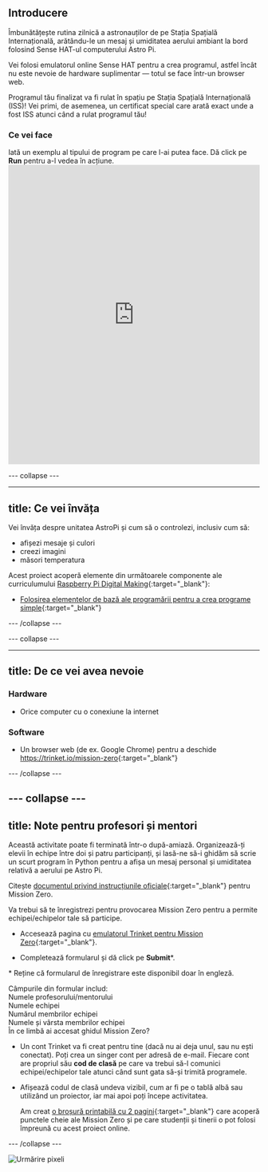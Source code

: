 ## Introducere

Îmbunătățește rutina zilnică a astronauților de pe Stația Spațială Internațională, arătându-le un mesaj și umiditatea aerului ambiant la bord folosind Sense HAT-ul computerului Astro Pi.

Vei folosi emulatorul online Sense HAT pentru a crea programul, astfel încât nu este nevoie de hardware suplimentar — totul se face într-un browser web.

Programul tău finalizat va fi rulat în spațiu pe Stația Spațială Internațională (ISS)! Vei primi, de asemenea, un certificat special care arată exact unde a fost ISS atunci când a rulat programul tău!

### Ce vei face

Iată un exemplu al tipului de program pe care l-ai putea face. Dă click pe **Run** pentru a-l vedea în acțiune. <iframe src="https://trinket.io/embed/python/b92d76c0f3?outputOnly=true&runOption=run&start=result" width="100%" height="600" frameborder="0" marginwidth="0" marginheight="0" allowfullscreen mark="crwd-mark"></iframe> 

\--- collapse \---

* * *

## title: Ce vei învăța

Vei învăța despre unitatea AstroPi și cum să o controlezi, inclusiv cum să:

+ afișezi mesaje și culori
+ creezi imagini
+ măsori temperatura

Acest proiect acoperă elemente din următoarele componente ale curriculumului [Raspberry Pi Digital Making](http://rpf.io/curriculum){:target="_blank"}:

+ [Folosirea elementelor de bază ale programării pentru a crea programe simple](https://curriculum.raspberrypi.org/programming/creator/){:target="_blank"}

\--- /collapse \---

\--- collapse \---

* * *

## title: De ce vei avea nevoie

### Hardware

+ Orice computer cu o conexiune la internet

### Software

+ Un browser web (de ex. Google Chrome) pentru a deschide <https://trinket.io/mission-zero>{:target="_blank"}

\--- /collapse \---

## \--- collapse \---

## title: Note pentru profesori și mentori

Această activitate poate fi terminată într-o după-amiază. Organizează-ți elevii în echipe între doi și patru participanți, și lasă-ne să-i ghidăm să scrie un scurt program în Python pentru a afișa un mesaj personal și umiditatea relativă a aerului pe Astro Pi.

Citește [documentul privind instrucțiunile oficiale](https://astro-pi.org/wp-content/uploads/2018/09/Astro_Pi_Mission_Zero_Guidelines_2018_19_V12_pages.pdf){:target="_blank"} pentru Mission Zero.

Va trebui să te înregistrezi pentru provocarea Mission Zero pentru a permite echipei/echipelor tale să participe.

+ Accesează pagina cu [emulatorul Trinket pentru Mission Zero](https://trinket.io/mission-zero/register){:target="_blank"}.

+ Completează formularul și dă click pe **Submit**\*.

\* Reține că formularul de înregistrare este disponibil doar în engleză.

Câmpurile din formular includ:   
Numele profesorului/mentorului   
Numele echipei   
Numărul membrilor echipei  
Numele și vârsta membrilor echipei  
În ce limbă ai accesat ghidul Mission Zero?

+ Un cont Trinket va fi creat pentru tine (dacă nu ai deja unul, sau nu ești conectat). Poți crea un singer cont per adresă de e-mail. Fiecare cont are propriul său **cod de clasă** pe care va trebui să-l comunici echipei/echipelor tale atunci când sunt gata să-și trimită programele.

+ Afișează codul de clasă undeva vizibil, cum ar fi pe o tablă albă sau utilizând un proiector, iar mai apoi poți începe activitatea.
    
    Am creat [o broșură printabilă cu 2 pagini](https://astro-pi.org/astro_pi_mission_zero_project_print_out_v10_print/){:target="_blank"} care acoperă punctele cheie ale Mission Zero și pe care studenții și tinerii o pot folosi împreună cu acest proiect online.

\--- /collapse \---

![Urmărire pixeli](https://code.org/api/hour/begin_raspberrypi_astropi.png)